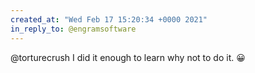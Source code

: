 ```yaml
---
created_at: "Wed Feb 17 15:20:34 +0000 2021"
in_reply_to: @engramsoftware
---
```


@torturecrush I did it enough to learn why not to do it. 😀